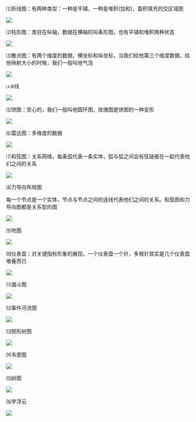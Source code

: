⑴折线图：有两种类型：一种是平铺，一种是堆积(加和)，面积填充的交区域图

![](https://cdn.nlark.com/yuque/0/2024/png/1460947/1715651394050-389b4f8d-431d-4b0d-ab5d-da70c3456ada.png)

⑵柱形图：类目在纵轴，数据在横轴的叫条形图，也有平铺和堆积两种状态

![](https://cdn.nlark.com/yuque/0/2024/png/1460947/1715651407393-04537c5f-1da8-4e24-a469-f04d83ac13ef.png)

⑶散点图：有两个维度的数据，横坐标和纵坐标，当我们给他第三个维度数据，给他映射大小的时候，我们一般叫他气泡

![](https://cdn.nlark.com/yuque/0/2024/png/1460947/1715651441347-c8550c71-a504-42e7-8bbf-319848bf2202.png)

⑷k线

![](https://cdn.nlark.com/yuque/0/2024/png/1460947/1715651459375-9bd2a4c1-0438-40ee-92c8-fee2cc1333f1.png)

⑸饼图：空心的，我们一般叫他圆环图，玫瑰图是饼图的一种变形

![](https://cdn.nlark.com/yuque/0/2024/png/1460947/1715651465479-d5bbae90-235a-4f2c-81df-4402dea54ccf.png)

⑹雷达图：多维度的数据

![](https://cdn.nlark.com/yuque/0/2024/png/1460947/1715651470604-3910c2e6-df71-438f-8339-a780ca07fdd1.png)

⑺和弦图：关系网络，每条弧代表一条实体，弧与弧之间会有弦链接在一起代表他们之间的关系

![](https://cdn.nlark.com/yuque/0/2024/png/1460947/1715651477432-94217ce1-7a0b-4a37-b32b-39300a626482.png)

⑻力导向布局图

每一个节点是一个实体，节点与节点之间的连线代表他们之间的关系。和弦图和力导向图都是关系型的图

![](https://cdn.nlark.com/yuque/0/2024/png/1460947/1715651485656-f88ba117-96ac-4dc5-8bc3-f0a8fa3b9ddd.png)

⑼地图

![](https://cdn.nlark.com/yuque/0/2024/png/1460947/1715651492422-ba07d556-38a6-4212-9262-5f3e64bf8223.png)

⑽仪表盘：对关键指标形象的展现。一个仪表盘一个针，多根针其实是几个仪表盘堆叠而已

![](https://cdn.nlark.com/yuque/0/2024/png/1460947/1715651503437-e77709d6-3c5e-444a-969a-8bb71e727a34.png)

⑾漏斗图

![](https://cdn.nlark.com/yuque/0/2024/png/1460947/1715651508610-cd351fab-b0ad-40fa-bbcb-4d0e8215cb08.png)

⑿事件河流图

![](https://cdn.nlark.com/yuque/0/2024/png/1460947/1715651515531-71d38210-2b84-4240-a8ff-b9449a77edd3.png)

⒀矩形树图

![](https://cdn.nlark.com/yuque/0/2024/png/1460947/1715651525276-69d98daa-b612-4f54-be5c-ffc92f93b3e2.png)

⒁韦恩图

![](https://cdn.nlark.com/yuque/0/2024/png/1460947/1715651531141-b3033ef8-2942-4ab2-bf51-72df77b03389.png)

⒂树图

![](https://cdn.nlark.com/yuque/0/2024/png/1460947/1715651538447-c0997e6f-c8e2-4167-ad73-284ff2144cb2.png)

⒃字浮云

![](https://cdn.nlark.com/yuque/0/2024/png/1460947/1715651544400-5e2251a9-1b7b-44db-ae12-cf4e78515314.png)

